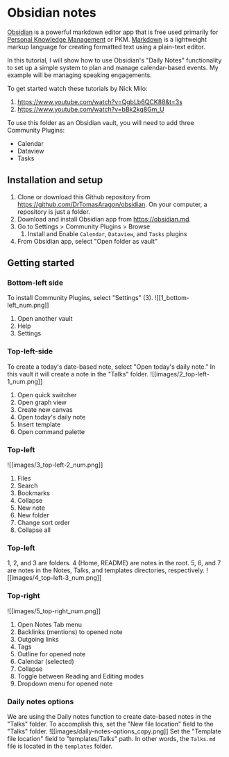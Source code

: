 # Obsidian notes
[Obsidian](https://obsidian.md/) is a powerful markdown editor app that is free used primarily for [Personal Knowledge Management](https://en.wikipedia.org/wiki/Personal_knowledge_management) or PKM. [Markdown](https://en.wikipedia.org/wiki/Markdown) is a lightweight markup language for creating formatted text using a plain-text editor. 

In this tutorial, I will show how to use Obsidian's "Daily Notes" functionality to set up a simple system to plan and manage calendar-based events. My example will be managing speaking engagements.

To get started watch these tutorials by Nick Milo:
1. https://www.youtube.com/watch?v=QgbLb6QCK88&t=3s
2. https://www.youtube.com/watch?v=bBk2kg8Gm_U

To use this folder as an Obsidian vault, you will need to add three Community Plugins:
- Calendar
- Dataview
- Tasks

## Installation and setup
1. Clone or download this Github repository from https://github.com/DrTomasAragon/obsidian. On your computer, a repository is just a folder.
2. Download and install Obsidian app from https://obsidian.md.
3. Go to Settings > Community Plugins > Browse
	1. Install and Enable `Calendar`, `Dataview`, and `Tasks` plugins
4. From Obsidian app, select "Open folder as vault"

## Getting started

### Bottom-left side
To install Community Plugins, select "Settings" (3).
![[1_bottom-left_num.png]]
1. Open another vault
2. Help
3. Settings
### Top-left-side 
To create a today's date-based note, select "Open today's daily note." In this vault it will create a note in the "Talks" folder.
![[images/2_top-left-1_num.png]]
1. Open quick switcher
2. Open graph view
3. Create new canvas
4. Open today's daily note
5. Insert template
6. Open command palette

### Top-left 
![[images/3_top-left-2_num.png]]
1. Files
2. Search
3. Bookmarks
4. Collapse
5. New note
6. New folder
7. Change sort order
8. Collapse all

### Top-left
1, 2, and 3 are folders.
4 (Home, README) are notes in the root.
5, 6, and 7 are notes in the Notes, Talks, and templates directories, respectively.
![[images/4_top-left-3_num.png]]


### Top-right 
![[images/5_top-right_num.png]]
1. Open Notes Tab menu
2. Backlinks (mentions) to opened note
3. Outgoing links
4. Tags
5. Outline for opened note
6. Calendar (selected)
7. Collapse
8. Toggle between Reading and Editing modes
9. Dropdown menu for opened note

### Daily notes options
We are using the Daily notes function to create date-based notes in the "Talks" folder. To accomplish this, set the "New file location" field to the "Talks" folder.
![[images/daily-notes-options_copy.png]]
Set the "Template file location" field to "templates/Talks" path. In other words, the `Talks.md` file is located in the `templates` folder.

